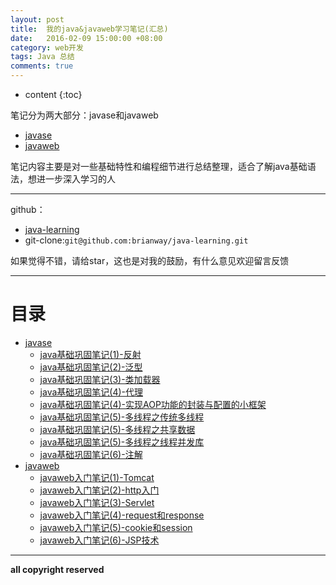 ```yaml
---
layout: post
title:  我的java&javaweb学习笔记(汇总)
date:   2016-02-09 15:00:00 +08:00
category: web开发
tags: Java 总结
comments: true
---
```


* content
{:toc}

笔记分为两大部分：javase和javaweb

- [javase](http://my.oschina.net/brianway/blog?catalog=3475426)
- [javaweb](http://my.oschina.net/brianway/blog?catalog=3475425)

笔记内容主要是对一些基础特性和编程细节进行总结整理，适合了解java基础语法，想进一步深入学习的人




----

github：

- [java-learning](https://github.com/brianway/java-learning)
- git-clone:`git@github.com:brianway/java-learning.git`


如果觉得不错，请给star，这也是对我的鼓励，有什么意见欢迎留言反馈


-----

# 目录

  - [javase](http://my.oschina.net/brianway/blog?catalog=3475426)
    - [java基础巩固笔记(1)-反射](http://my.oschina.net/brianway/blog/599795)
    - [java基础巩固笔记(2)-泛型](http://my.oschina.net/brianway/blog/599796)
    - [java基础巩固笔记(3)-类加载器](http://my.oschina.net/brianway/blog/613524)
    - [java基础巩固笔记(4)-代理](http://my.oschina.net/brianway/blog/613525)
    - [java基础巩固笔记(4)-实现AOP功能的封装与配置的小框架](http://my.oschina.net/brianway/blog/613526)
    - [java基础巩固笔记(5)-多线程之传统多线程](http://my.oschina.net/brianway/blog/614175)
    - [java基础巩固笔记(5)-多线程之共享数据](http://my.oschina.net/brianway/blog/614176)
    - [java基础巩固笔记(5)-多线程之线程并发库](http://my.oschina.net/brianway/blog/614177)
	- [java基础巩固笔记(6)-注解](http://my.oschina.net/brianway/blog/618037)
  - [javaweb](http://my.oschina.net/brianway/blog?catalog=3475425)
    - [javaweb入门笔记(1)-Tomcat](http://my.oschina.net/brianway/blog/614205)
    - [javaweb入门笔记(2)-http入门](http://my.oschina.net/brianway/blog/614213)
    - [javaweb入门笔记(3)-Servlet](http://my.oschina.net/brianway/blog/614214)
    - [javaweb入门笔记(4)-request和response](http://my.oschina.net/brianway/blog/614215)
    - [javaweb入门笔记(5)-cookie和session](http://my.oschina.net/brianway/blog/614216)
    - [javaweb入门笔记(6)-JSP技术](http://my.oschina.net/brianway/blog/614217)


-----

**all copyright reserved**


